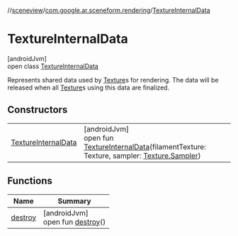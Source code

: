//[sceneview](../../../index.md)/[com.google.ar.sceneform.rendering](../index.md)/[TextureInternalData](index.md)

# TextureInternalData

[androidJvm]\
open class [TextureInternalData](index.md)

Represents shared data used by [Texture](../-texture/index.md)s for rendering. The data will be released when all [Texture](../-texture/index.md)s using this data are finalized.

## Constructors

| | |
|---|---|
| [TextureInternalData](-texture-internal-data.md) | [androidJvm]<br>open fun [TextureInternalData](-texture-internal-data.md)(filamentTexture: Texture, sampler: [Texture.Sampler](../-texture/-sampler/index.md)) |

## Functions

| Name | Summary |
|---|---|
| [destroy](destroy.md) | [androidJvm]<br>open fun [destroy](destroy.md)() |
